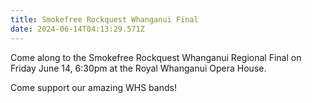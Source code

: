 ```yaml
---
title: Smokefree Rockquest Whanganui Final
date: 2024-06-14T04:13:29.571Z
---
```

Come along to the Smokefree Rockquest Whanganui Regional Final on Friday June 14, 6:30pm at the Royal Whanganui Opera House.  

Come support our amazing WHS bands!